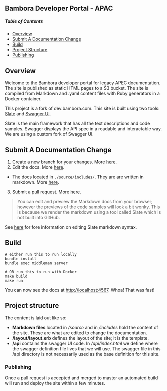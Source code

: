 Bambora Developer Portal - APAC
------------------------------

##### Table of Contents  
* [Overview](#overview)
* [Submit A Documentation Change](#submit_doc_change)
* [Build](#build)
* [Project Structure](#project_structure)
* [Publishing](#publishing)


## Overview <a name="overview"/>
Welcome to the Bambora developer portal for legacy APEC documentation. The site is published as static HTML pages to a S3 bucket. The site is compiled from Markdown and .yaml content files with Ruby generators in a Docker container.

This project is a fork of dev.bambora.com. This site is built using two tools: [Slate](https://github.com/tripit/slate) and [Swagger UI](https://github.com/jensoleg/swagger-ui).

Slate is the main framework that has all the text descriptions and code samples. Swagger displays the API spec in a readable and interactable way. We are using a custom fork of Swagger UI.

## Submit A Documentation Change <a name="submit_doc_change"/>
1. Create a new branch for your changes. More [here](https://help.github.com/articles/creating-and-deleting-branches-within-your-repository/).
2. Edit the docs. More [here](https://help.github.com/articles/editing-files-in-your-repository/).
 - The docs located in `./source/includes/`. They are are written in markdown. More [here](https://github.com/tripit/slate/wiki/Markdown-Syntax).
3. Submit a pull request. More [here](https://help.github.com/articles/creating-a-pull-request/).

> You can edit and preview the Markdown docs from your browser; however the previews of the code samples will look a bit wonky. This is because we render the markdown using a tool called Slate which is not built into GitHub.

See [here](https://github.com/tripit/slate/wiki/Markdown-Syntax) for fore information on editing Slate markdown syntax.

## Build <a name="build"/>
```shell
# either run this to run locally
bundle install
bundle exec middleman server

# OR run this to run with Docker
make build
make run
```

You can now see the docs at <http://localhost:4567>. Whoa! That was fast!

## Project structure <a name="project_structure"/>
The content is laid out like so:
- **Markdown files** located in _/source_ and in _/includes_ hold the content of the site. These are what are edited to change the documentation.
- **/layout/layout.erb** defines the layout of the site; it is the template.
- **/api** contains the swagger UI code. In _/api/index.html_ we define where the swagger definition file lives that we will use. The swagger file in this /api directory is not necessarily used as the base definition for this site.

### Publishing <a name="publishing"/>
Once a pull request is accepted and merged to master an automated build will run and deploy the site within a few minutes.
